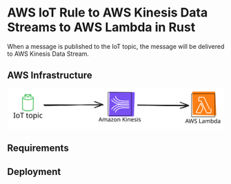 # AWS IoT Rule to AWS Kinesis Data Streams to AWS Lambda in Rust
When a message is published to the IoT topic, the message will be delivered to AWS Kinesis Data Stream.

## AWS Infrastructure
![AWS Infrastructure diagram](infrastructure/docs/arch.svg)

## Requirements

## Deployment

